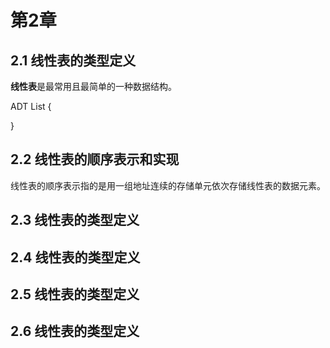 # 第2章 #

## 2.1 线性表的类型定义 ##
**线性表**是最常用且最简单的一种数据结构。

ADT List {
	
}

## 2.2 线性表的顺序表示和实现 ##
线性表的顺序表示指的是用一组地址连续的存储单元依次存储线性表的数据元素。
## 2.3 线性表的类型定义 ##

## 2.4 线性表的类型定义 ##

## 2.5 线性表的类型定义 ##

## 2.6 线性表的类型定义 ##